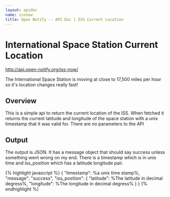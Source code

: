 ```yaml
---
layout: apidoc
name: issnow
title: Open Notify -- API Doc | ISS Current Location
---
```


# International Space Station Current Location

<http://api.open-notify.org/iss-now/>

The International Space Station is moving at close to 17,500 miles per hour so
it's location changes really fast!


## Overview

This is a simple api to return the current location of the ISS. When fetched it
returns the current latitude and longitude of the space station with a unix
timestamp that it was valid for. There are no parameters to the API

## Output

The output is JSON. It has a message object that should say success unless something
went wrong on my end. There is a timestamp which is in unix time and iss_position
which has a latitude longitude pair.


{% highlight javascript %}
{
    "timestamp": %a unix time stamp%,
    "message": "success",
    "iss_position":
      {
          "latitude": %The latitude in decimal degress%,
          "longitude": %The longitude in decimal degress%
      }
}
{% endhighlight %}


